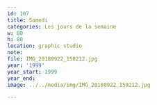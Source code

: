 ```yaml
---
id: 107
title: Samedi
categories: Les jours de la semaine
w: 80
h: 80
location: graphic studio
note:
file: IMG_20180922_150212.jpg
year: '1999'
year_start: 1999
year_end:
image: ../../media/img/IMG_20180922_150212.jpg

---
```

